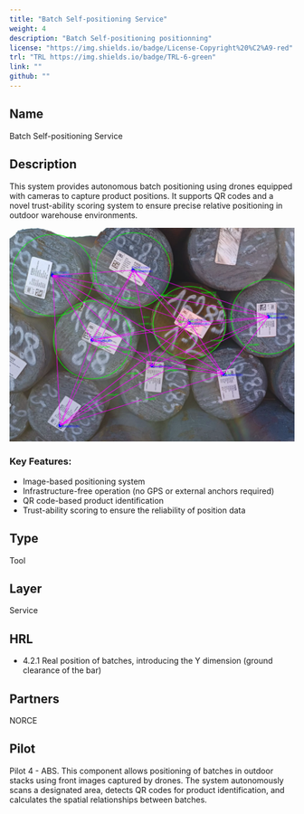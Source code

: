 ```yaml
---
title: "Batch Self-positioning Service"
weight: 4
description: "Batch Self-positioning positionning"
license: "https://img.shields.io/badge/License-Copyright%20%C2%A9-red"
trl: "TRL https://img.shields.io/badge/TRL-6-green"
link: ""
github: ""
---
```


## Name
Batch Self-positioning Service

## Description
This system provides autonomous batch positioning using drones equipped with cameras to capture product positions. It supports QR codes and a novel trust-ability scoring system to ensure precise relative positioning in outdoor warehouse environments.


![Batch selfpositioning](/images/ABS_BatchPosition.png)


### Key Features:

- Image-based positioning system
- Infrastructure-free operation (no GPS or external anchors required)
- QR code-based product identification
- Trust-ability scoring to ensure the reliability of position data

## Type
Tool

## Layer
Service

## HRL
- 4.2.1 Real position of batches, introducing the Y dimension (ground clearance of the bar) 

## Partners
NORCE

## Pilot
Pilot 4 - ABS.
This component allows positioning of batches in outdoor stacks using front images captured by drones. 
The system autonomously scans a designated area, detects QR codes for product identification, and calculates the spatial relationships between batches. 
